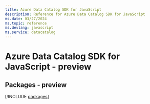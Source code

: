 ```yaml
---
title: Azure Data Catalog SDK for JavaScript
description: Reference for Azure Data Catalog SDK for JavaScript
ms.date: 03/27/2024
ms.topic: reference
ms.devlang: javascript
ms.service: datacatalog
---
```

# Azure Data Catalog SDK for JavaScript - preview
## Packages - preview
[!INCLUDE [packages](data-catalog-index.md)]